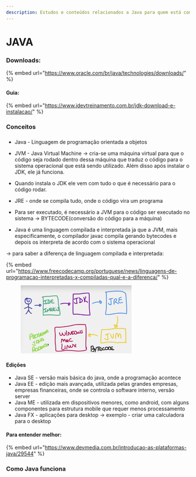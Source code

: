 ```yaml
---
description: Estudos e conteúdos relacionados a Java para quem está começando
---
```


# JAVA

### Downloads:

{% embed url="https://www.oracle.com/br/java/technologies/downloads/" %}



#### Guia:

{% embed url="https://www.jdevtreinamento.com.br/jdk-download-e-instalacao/" %}

### Conceitos

###

* Java - Linguagem de programação orientada a objetos&#x20;



* JVM - Java Virtual Machine -> cria-se uma máquina virtual para que o código seja rodado dentro dessa máquina que traduz o código para o sistema operacional que está sendo utilizado. Além disso após instalar o JDK, ele já funciona.



* Quando instala o JDK ele vem com tudo o que é necessário para o código rodar.



* JRE - onde se compila tudo, onde o código vira um programa



* Para ser executado, é necessário a JVM para o código ser executado no sistema -> BYTECODE(conversão do código para a máquina)



* Java é uma linguagem compilada e interpretada ja que a JVM, mais especificamente, o compilador javac compila gerando bytecodes e depois os interpreta de acordo com o sistema operacional

\-> para saber a diferença de linguagem compilada e interpretada:

{% embed url="https://www.freecodecamp.org/portuguese/news/linguagens-de-programacao-interpretadas-x-compiladas-qual-e-a-diferenca/" %}

<figure><img src=".gitbook/assets/image.png" alt="" width="304"><figcaption></figcaption></figure>

#### Edições

* Java SE - versão mais básica do java, onde a programação acontece
* Java EE - edição mais avançada, utilizada pelas grandes empresas, empresas financeiras, onde se controla o software interno, versão server
* Java ME - utilizada em dispositivos menores, como android, com alguns componentes para estrutura mobile que requer menos processamento
* Java FX - aplicações para desktop -> exemplo - criar uma calculadora para o desktop

#### Para entender melhor:

{% embed url="https://www.devmedia.com.br/introducao-as-plataformas-java/29544" %}



### Como Java funciona
